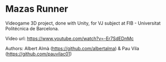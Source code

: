 <h1>Mazas Runner</h1>

Videogame 3D project, done with Unity, for VJ subject at FIB - Universitat Politécnica de Barcelona.

Video url: https://www.youtube.com/watch?v=-Er7SdEDnMc

Authors: Albert Almà (https://github.com/albertalma) & Pau Vila (https://github.com/pauvilac01)
